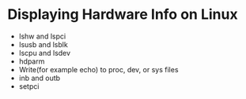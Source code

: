 # Displaying Hardware Info on Linux

* lshw and lspci
* lsusb and lsblk
* lscpu and lsdev
* hdparm
* Write(for example echo) to proc, dev, or sys files
* inb and outb
* setpci

